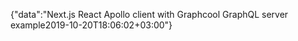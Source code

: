 {"data":"Next.js React Apollo client with Graphcool GraphQL server example2019-10-20T18:06:02+03:00"}
